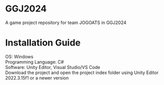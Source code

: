 # GGJ2024
A game project repository for team JOGOATS in GGJ2024

# Installation Guide  
OS: Windows  
Programming Language: C#  
Software: Unity Editor, Visual Studio/VS Code  
Download the project and open the project index folder using Unity Editor 2022.3.15f1 or a newer version  
